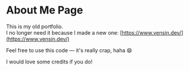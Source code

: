 # About Me Page

This is my old portfolio.  
I no longer need it because I made a new one: [https://www.vensin.dev/](https://www.vensin.dev/)

Feel free to use this code — it's really crap, haha 😄

I would love some credits if you do!
